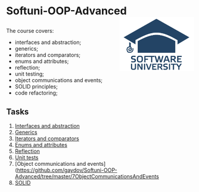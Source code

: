 # <p align="left">Softuni-OOP-Advanced<a href="https://softuni.bg/"><img src="https://raw.githubusercontent.com/gaydov/Softuni-Programming-Fundamentals/master/Exams/Sample-Exam-II-June-2016/SoftUniAirline/img/softuniLogo.PNG" alt="Softuni logo" width="200" align="right"></a><p>

The course covers:

- interfaces and abstraction;
- generics;
- iterators and comparators;
- enums and attributes;
- reflection;
- unit testing;
- object communications and events;
- SOLID principles;
- code refactoring;

## Tasks

1. [Interfaces and abstraction](https://github.com/gaydov/Softuni-OOP-Advanced/tree/master/1InterfacesAndAbstraction)
2. [Generics](https://github.com/gaydov/Softuni-OOP-Advanced/tree/master/2Generics)
3. [Iterators and comparators](https://github.com/gaydov/Softuni-OOP-Advanced/tree/master/3IteratorsAndComparators)
4. [Enums and attributes](https://github.com/gaydov/Softuni-OOP-Advanced/tree/master/4EnumsAndAttributes)
5. [Reflection](https://github.com/gaydov/Softuni-OOP-Advanced/tree/master/5Reflection)
6. [Unit tests](https://github.com/gaydov/Softuni-OOP-Advanced/tree/master/6UnitTests)
7. [Object communications and events](https://github.com/gaydov/Softuni-OOP-Advanced/tree/master/7ObjectCommunicationsAndEvents
8. [SOLID](https://github.com/gaydov/Softuni-OOP-Advanced/tree/master/8SOLID)